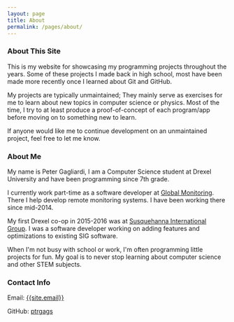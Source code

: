 ```yaml
---
layout: page
title: About
permalink: /pages/about/
---
```


### About This Site

This is my website for showcasing my programming projects throughout the years.
Some of these projects I made back in high school, most have been made
more recently once I learned about Git and GitHub.

My projects are typically unmaintained; They mainly serve as exercises for me
to learn about new topics in computer science or physics.
Most of the time, I try to at least produce a proof-of-concept of each
program/app before moving on to something new to learn.

If anyone would like me to continue development on an unmaintained project,
feel free to let me know.

### About Me

My name is Peter Gagliardi, I am a Computer Science student at Drexel University
and have been programming since 7th grade.

I currently work part-time as a software developer at
[Global Monitoring](http://www.globalmonitoring.com). There I help develop
remote monitoring systems. I have been working there since mid-2014.

My first Drexel co-op in 2015-2016 was at
[Susquehanna International Group](http://www.sig.com).
I was a software developer working on adding features and optimizations
to existing SIG software.

When I'm not busy with school or work, I'm often programming little projects
for fun. My goal is to never stop learning about computer science and other
STEM subjects.

### Contact Info

Email: [{{site.email}}](mailto:{{site.email}})

GitHub: [ptrgags](http://github.com/ptrgags)
